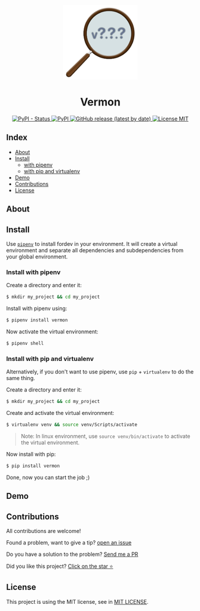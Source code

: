 <div align="center">
    <img src="./.github/assets/images/vermon.png" alt="Logo Vermon" width="200px" /> <br />
    <h1>Vermon</h1>
</div>

<p align="center">
    <a href="https://pypi.org/project/vermon/">
        <img alt="PyPI - Status" src="https://img.shields.io/pypi/status/vermon" />
    </a>
    <a href="https://pypi.org/project/vermon/">
        <img alt="PyPI" src="https://img.shields.io/pypi/v/vermon" />
    </a>
    <a href="https://github.com/matheusfelipeog/vermon/releases">
        <img alt="GitHub release (latest by date)" src="https://img.shields.io/github/v/release/matheusfelipeog/vermon" />
    </a>
    <a href="https://github.com/matheusfelipeog/vermon/blob/master/LICENSE">
        <img src="https://img.shields.io/github/license/matheusfelipeog/vermon" alt="License MIT" />
    </a>
</p>


## Index

- [About](#about)
- [Install](#install)
    - [with pipenv](#install-with-pipenv)
    - [with pip and virtualenv](#install-with-pip-and-virtualenv)
- [Demo](#demo)
- [Contributions](#contributions)
- [License](#license)


## About


## Install

Use [`pipenv`](https://pipenv.pypa.io/en/latest/) to install fordev in your environment. It will create a virtual environment and separate all dependencies and subdependencies from your global environment.

### Install with pipenv

Create a directory and enter it:

```bash
$ mkdir my_project && cd my_project
```

Install with pipenv using:

```bash
$ pipenv install vermon
```

Now activate the virtual environment:

```bash
$ pipenv shell
```

### Install with pip and virtualenv

Alternatively, if you don't want to use pipenv, use `pip` + `virtualenv` to do the same thing.

Create a directory and enter it:

```bash
$ mkdir my_project && cd my_project
```

Create and activate the virtual environment:

```bash
$ virtualenv venv && source venv/Scripts/activate
```
> Note: In linux environment, use `source venv/bin/activate` to activate the virtual environment.

Now install with pip:

```bash
$ pip install vermon
```

Done, now you can start the job ;)


## Demo


## Contributions

All contributions are welcome!

Found a problem, want to give a tip? [open an issue](https://github.com/matheusfelipeog/vermon/issues)

Do you have a solution to the problem? [Send me a PR](https://github.com/matheusfelipeog/vermon/pulls)

Did you like this project? [Click on the star ⭐](https://github.com/matheusfelipeog/vermon/stargazers)


## License

This project is using the MIT license, see in [MIT LICENSE](https://github.com/matheusfelipeog/vermon/blob/master/LICENSE).
